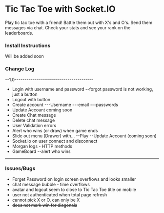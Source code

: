 # Tic Tac Toe with Socket.IO

Play tic tac toe with a friend! Battle them out with X's and O's. Send them messages via chat. Check your stats and see your rank on the leaderboards.

### Install Instructions
Will be added soon

### Change Log
--1.0----------------------------------------
- Login with username and password
--forgot password is not working, just a button
- Logout with button
- Create account
---Username
---email
---passwords
- Update Account coming soon
- Create Chat message
- Delete chat message
- User Validation errors
- Alert who wins (or draw) when game ends
- Slide out menu (Drawer) with...
--Play
--Update Account (coming soon)
- Socket.io on user connect and disconnect
- Morgan logs - HTTP methods
- GameBoard
--alert who wins
--------------------------------------------

### Issues/Bugs
- Forget Password on login screen overflows and looks smaller
- chat message bubble - time overflows
- avatar and logout seem to close to Tic Tac Toe title on mobile
- user not authenticated when total page refresh
- cannot pick X or O, can only be X
- ~~does not mark win for diagonals~~
